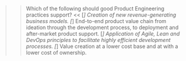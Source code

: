 >> Which of the following should good Product Engineering practices support? <<
[*] Creation of new revenue-generating business models.
[*] End-to-end product value chain from ideation through the development process, to deployment and after-market product support.
[*] Application of Agile, Lean and DevOps principles to facilitate highly efficient development processes.
[*] Value creation at a lower cost base and at with a lower cost of ownership.
